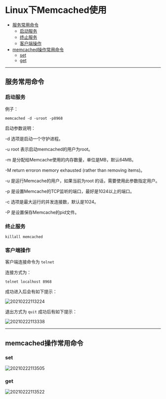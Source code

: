 # Linux下Memcached使用

<!-- TOC -->

- [服务常用命令](#服务常用命令)
  - [启动服务](#启动服务)
  - [终止服务](#终止服务)
  - [客户端操作](#客户端操作)
- [memcached操作常用命令](#memcached操作常用命令)
  - [set](#set)
  - [get](#get)

<!-- /TOC -->

---
## 服务常用命令

### 启动服务

例子：
```
memcached -d -uroot -p8968
```

启动参数说明：

-d 选项是启动一个守护进程。

-u root 表示启动memcached的用户为root。

-m 是分配给Memcache使用的内存数量，单位是MB，默认64MB。

-M return erroron memory exhausted (rather than removing items)。

-u 是运行Memcache的用户，如果当前为root 的话，需要使用此参数指定用户。

-p 是设置Memcache的TCP监听的端口，最好是1024以上的端口。

-c 选项是最大运行的并发连接数，默认是1024。

-P 是设置保存Memcache的pid文件。

### 终止服务

```
killall memcached
```

### 客户端操作

客户端连接命令为 `telnet` 

连接方式为：

```
telnet localhost 8968
```

成功进入后会有如下提示：

![20210222113224](https://cdn.jsdelivr.net/gh/leiyu1997/Blogs@master/Resources/pictures/20210222113224.png)

退出方式为 `quit` 成功后有如下提示：

![20210222113338](https://cdn.jsdelivr.net/gh/leiyu1997/Blogs@master/Resources/pictures/20210222113338.png)


---
## memcached操作常用命令

### set

![20210222113505](https://cdn.jsdelivr.net/gh/leiyu1997/Blogs@master/Resources/pictures/20210222113505.png)

### get 

![20210222113522](https://cdn.jsdelivr.net/gh/leiyu1997/Blogs@master/Resources/pictures/20210222113522.png)